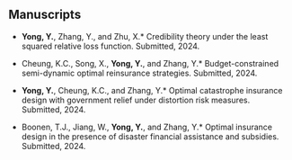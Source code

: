 ## Manuscripts

- <strong>Yong, Y.</strong>, Zhang, Y., and Zhu, X.* Credibility theory under the least squared relative loss function. Submitted, 2024.

- Cheung, K.C., Song, X., <strong>Yong, Y.</strong>, and Zhang, Y.* Budget-constrained semi-dynamic optimal reinsurance strategies. Submitted, 2024.

- <strong>Yong, Y.</strong>, Cheung, K.C., and Zhang, Y.* Optimal catastrophe insurance design with government relief under distortion risk measures. Submitted, 2024.

- Boonen, T.J., Jiang, W., <strong>Yong, Y.</strong>, and Zhang, Y.* Optimal insurance design in the presence of disaster financial assistance and subsidies. Submitted, 2024.
